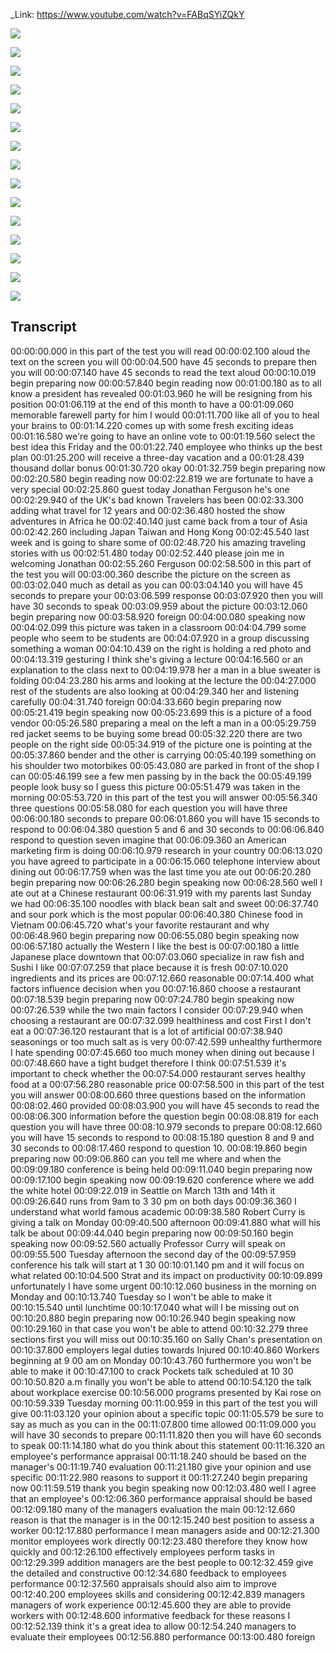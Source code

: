 _Link: https://www.youtube.com/watch?v=FABqSYiZQkY

![](./Images/mock-test-4-1.png)

![](./Images/mock-test-4-2.png)

![](./Images/mock-test-4-3.png)

![](./Images/mock-test-4-4.png)

![](./Images/mock-test-4-5.png)

![](./Images/mock-test-4-6.png)

![](./Images/mock-test-4-7.png)

![](./Images/mock-test-4-8.png)

![](./Images/mock-test-4-9.png)

![](./Images/mock-test-4-10.png)

![](./Images/mock-test-4-11.png)

![](./Images/mock-test-4-12.png)

![](./Images/mock-test-4-13.png)

![](./Images/mock-test-4-14.png)

![](./Images/mock-test-4-15.png)


## Transcript

00:00:00.000 in this part of the test you will read
00:00:02.100 aloud the text on the screen you will
00:00:04.500 have 45 seconds to prepare then you will
00:00:07.140 have 45 seconds to read the text aloud
00:00:10.019 begin preparing now
00:00:57.840 begin reading now
00:01:00.180 as to all know a president has revealed
00:01:03.960 he will be resigning from his position
00:01:06.119 at the end of this month to have a
00:01:09.060 memorable farewell party for him I would
00:01:11.700 like all of you to heal your brains to
00:01:14.220 comes up with some fresh exciting ideas
00:01:16.580 we're going to have an online vote to
00:01:19.560 select the best idea this Friday and the
00:01:22.740 employee who thinks up the best plan
00:01:25.200 will receive a three-day vacation and a
00:01:28.439 thousand dollar bonus
00:01:30.720 okay
00:01:32.759 begin preparing now
00:02:20.580 begin reading now
00:02:22.819 we are fortunate to have a very special
00:02:25.860 guest today Jonathan Ferguson he's one
00:02:29.940 of the UK's bad known Travelers has been
00:02:33.300 adding what travel for 12 years and
00:02:36.480 hosted the show adventures in Africa he
00:02:40.140 just came back from a tour of Asia
00:02:42.260 including Japan Taiwan and Hong Kong
00:02:45.540 last week and is going to share some of
00:02:48.720 his amazing traveling stories with us
00:02:51.480 today
00:02:52.440 please join me in welcoming Jonathan
00:02:55.260 Ferguson
00:02:58.500 in this part of the test you will
00:03:00.360 describe the picture on the screen as
00:03:02.040 much as detail as you can
00:03:04.140 you will have 45 seconds to prepare your
00:03:06.599 response
00:03:07.920 then you will have 30 seconds to speak
00:03:09.959 about the picture
00:03:12.060 begin preparing now
00:03:58.920 foreign
00:04:00.080 speaking now
00:04:02.099 this picture was taken in a classroom
00:04:04.799 some people who seem to be students are
00:04:07.920 in a group discussing something a woman
00:04:10.439 on the right is holding a red photo and
00:04:13.319 gesturing I think she's giving a lecture
00:04:16.560 or an explanation to the class next to
00:04:19.978 her a man in a blue sweater is folding
00:04:23.280 his arms and looking at the lecture the
00:04:27.000 rest of the students are also looking at
00:04:29.340 her and listening carefully
00:04:31.740 foreign
00:04:33.660 begin preparing now
00:05:21.419 begin speaking now
00:05:23.699 this is a picture of a food vendor
00:05:26.580 preparing a meal on the left a man in a
00:05:29.759 red jacket seems to be buying some bread
00:05:32.220 there are two people on the right side
00:05:34.919 of the picture one is pointing at the
00:05:37.860 bender and the other is carrying
00:05:40.199 something on his shoulder two motorbikes
00:05:43.080 are parked in front of the shop I can
00:05:46.199 see a few men passing by in the back the
00:05:49.199 people look busy so I guess this picture
00:05:51.479 was taken in the morning
00:05:53.720 in this part of the test you will answer
00:05:56.340 three questions
00:05:58.080 for each question you will have three
00:06:00.180 seconds to prepare
00:06:01.860 you will have 15 seconds to respond to
00:06:04.380 question 5 and 6 and 30 seconds to
00:06:06.840 respond to question seven imagine that
00:06:09.360 an American marketing firm is doing
00:06:10.979 research in your country
00:06:13.020 you have agreed to participate in a
00:06:15.060 telephone interview about dining out
00:06:17.759 when was the last time you ate out
00:06:20.280 begin preparing now
00:06:26.280 begin speaking now
00:06:28.560 well I ate out at a Chinese restaurant
00:06:31.919 with my parents last Sunday we had
00:06:35.100 noodles with black bean salt and sweet
00:06:37.740 and sour pork which is the most popular
00:06:40.380 Chinese food in Vietnam
00:06:45.720 what's your favorite restaurant and why
00:06:48.960 begin preparing now
00:06:55.080 begin speaking now
00:06:57.180 actually the Western I like the best is
00:07:00.180 a little Japanese place downtown that
00:07:03.060 specialize in raw fish and Sushi I like
00:07:07.259 that place because it is fresh
00:07:10.020 ingredients and its prices are
00:07:12.660 reasonable
00:07:14.400 what factors influence decision when you
00:07:16.860 choose a restaurant
00:07:18.539 begin preparing now
00:07:24.780 begin speaking now
00:07:26.539 while the two main factors I consider
00:07:29.940 when choosing a restaurant are
00:07:32.099 healthiness and cost First I don't eat a
00:07:36.120 restaurant that is a lot of artificial
00:07:38.940 seasonings or too much salt as is very
00:07:42.599 unhealthy furthermore I hate spending
00:07:45.660 too much money when dining out because I
00:07:48.660 have a tight budget therefore I think
00:07:51.539 it's important to check whether the
00:07:54.000 restaurant serves healthy food at a
00:07:56.280 reasonable price
00:07:58.500 in this part of the test you will answer
00:08:00.660 three questions based on the information
00:08:02.460 provided
00:08:03.900 you will have 45 seconds to read the
00:08:06.300 information before the question begin
00:08:08.819 for each question you will have three
00:08:10.979 seconds to prepare
00:08:12.660 you will have 15 seconds to respond to
00:08:15.180 question 8 and 9 and 30 seconds to
00:08:17.460 respond to question 10.
00:08:19.860 begin preparing now
00:09:06.860 can you tell me where and when the
00:09:09.180 conference is being held
00:09:11.040 begin preparing now
00:09:17.100 begin speaking now
00:09:19.620 conference where we add the white hotel
00:09:22.019 in Seattle on March 13th and 14th it
00:09:26.640 runs from 9am to 3 30 pm on both days
00:09:36.360 I understand what world famous academic
00:09:38.580 Robert Curry is giving a talk on Monday
00:09:40.500 afternoon
00:09:41.880 what will his talk be about
00:09:44.040 begin preparing now
00:09:50.160 begin speaking now
00:09:52.560 actually Professor Curry will speak on
00:09:55.500 Tuesday afternoon the second day of the
00:09:57.959 conference his talk will start at 1 30
00:10:01.140 pm and it will focus on what related
00:10:04.500 Strat and its impact on productivity
00:10:09.899 unfortunately I have some urgent
00:10:12.060 business in the morning on Monday and
00:10:13.740 Tuesday so I won't be able to make it
00:10:15.540 until lunchtime
00:10:17.040 what will I be missing out on
00:10:20.880 begin preparing now
00:10:26.940 begin speaking now
00:10:29.160 in that case you won't be able to attend
00:10:32.279 three sections first you will miss out
00:10:35.160 on Sally Chan's presentation on
00:10:37.800 employers legal duties towards Injured
00:10:40.860 Workers beginning at 9 00 am on Monday
00:10:43.760 furthermore you won't be able to make it
00:10:47.100 to crack Pockets talk scheduled at 10 30
00:10:50.820 a.m finally you won't be able to attend
00:10:54.120 the talk about workplace exercise
00:10:56.000 programs presented by Kai rose on
00:10:59.339 Tuesday morning
00:11:00.959 in this part of the test you will give
00:11:03.120 your opinion about a specific topic
00:11:05.579 be sure to say as much as you can in the
00:11:07.800 time allowed
00:11:09.000 you will have 30 seconds to prepare
00:11:11.820 then you will have 60 seconds to speak
00:11:14.180 what do you think about this statement
00:11:16.320 an employee's performance appraisal
00:11:18.240 should be based on the manager's
00:11:19.740 evaluation
00:11:21.180 give your opinion and use specific
00:11:22.980 reasons to support it
00:11:27.240 begin preparing now
00:11:59.519 thank you begin speaking now
00:12:03.480 well I agree that an employee's
00:12:06.360 performance appraisal should be based
00:12:09.180 many of the managers evaluation the main
00:12:12.660 reason is that the manager is in the
00:12:15.240 best position to assess a worker
00:12:17.880 performance I mean managers aside and
00:12:21.300 monitor employees work directly
00:12:23.480 therefore they know how quickly and
00:12:26.100 effectively employees perform tasks in
00:12:29.399 addition managers are the best people to
00:12:32.459 give the detailed and constructive
00:12:34.680 feedback to employees performance
00:12:37.560 appraisals should also aim to improve
00:12:40.200 employees skills and considering
00:12:42.839 managers managers of work experience
00:12:45.600 they are able to provide workers with
00:12:48.600 informative feedback for these reasons I
00:12:52.139 think it's a great idea to allow
00:12:54.240 managers to evaluate their employees
00:12:56.880 performance
00:13:00.480 foreign
